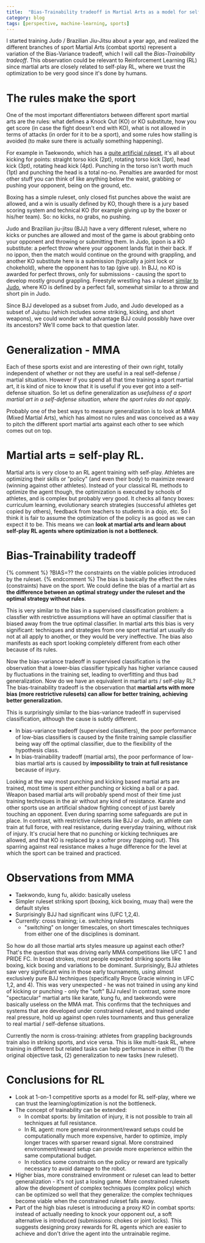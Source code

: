 ```yaml
---
title:  "Bias-Trainability tradeoff in Martial Arts as a model for self-play Reinforcement Learning."
category: blog
tags: [perspective, machine-learning, sports]
---
```


I started training Judo / Brazilian Jiu-Jitsu about a year ago,
and realized the different branches of sport Martial Arts (combat sports) 
represent a variation of the Bias-Variance tradeoff, which I will call the *Bias-Trainability tradeoff*.
This observation could be relevant to Reinforcement Learning (RL) since 
martial arts are closely related to self-play RL,
where we trust the optimization to be very good since it's done by humans.

# The rules make the sport
One of the most important differentiators between different sport martial arts are the rules:
what defines a Knock Out (KO) or KO substitute, how you get score (in case the fight doesn't end with KO),
what is not allowed in terms of attacks (in order for it to be a sport),
and some rules how stalling is avoided (to make sure there is actually something happening).

For example in Taekwondo, which has a [quite artificial ruleset](https://www.youtube.com/watch?v=7-iIq3ikA3M),
it's all about kicking for points: straight torso kick (2pt), rotating torso kick (3pt), head kick (3pt), rotating head kick (4pt).
Punching in the torso isn't worth much (1pt) and punching the head is a total no-no.
Penalties are awarded for most other stuff you can think of like anything below the waist,
grabbing or pushing your opponent, being on the ground, etc.

Boxing has a simple ruleset, only closed fist punches above the waist are allowed,
and a win is usually defined by KO, though there is a jury based scoring system and
technical KO (for example giving up by the boxer or his/her team).
So: no kicks, no grabs, no pushing.

Judo and Brazilian jiu-jitsu (BJJ) have a very different ruleset, where no kicks or punches are allowed and 
most of the game is about grabbing onto your opponent and throwing or submitting them.
In Judo, ippon is a KO substitute: a perfect throw where your opponent lands flat in their back.
If no ippon, then the match would continue on the ground with grappling, and another KO substitute
here is a submission (typically a joint lock or chokehold), where the opponent has to tap (give up).
In BJJ, no KO is awarded for perfect throws, only for submissions - causing the sport to develop mostly
ground grappling.
Freestyle wrestling has a ruleset [similar to Judo](https://en.wikipedia.org/wiki/Freestyle_wrestling#Victory_conditions),
where KO is defined by a perfect fall, somewhat similar to a throw and short pin in Judo.

Since BJJ developed as a subset from Judo, and Judo developed as a subset of Jujutsu (which includes some
striking, kicking, and short weapons), we could wonder what advantage BJJ could possibly have over its ancestors?
We'll come back to that question later.


<!--
TODO add wrestling and oldskool Jiu Jitsu?
-->


# Generalization - MMA
Each of these sports exist and are interesting of their own right, totally independent of whether or not they are 
useful in a real self-defense / martial situation.
However if you spend all that time training a sport martial art, it is kind of nice to know that
it is useful if you ever got into a self-defense situation.
So let us define generalization as
*usefulness of a sport martial art in a self-defense situation, where the sport rules do not apply*.

Probably one of the best ways to measure generalization is to look at MMA (Mixed Martial Arts),
which has almost no rules and was conceived as a way to pitch the different sport martial arts against each other
to see which comes out on top.

# Martial arts = self-play RL.
<!--We can understand martial arts disciplines as optimizing a motor control policy under a ruleset.-->
Martial arts is very close to an RL agent training with self-play.
Athletes are optimizing their skills or "policy" (and even their body) to maximize reward (winning against other athletes).
Instead of your classical RL methods to optimize the agent though,
the optimization is executed by schools of athletes, and is complex but probably very good.
It checks all fancy boxes: curriculum learning, evolutionary search strategies (successful athletes get copied by others),
feedback from teachers to students in a dojo, etc.
So I think it is fair to assume the optimization of the policy is as good as we can expect it to be.
This means we can **look at martial arts and learn about self-play RL agents where optimization is not a bottleneck**.

# Bias-Trainability tradeoff
{% comment %} ?BIAS=?? the constraints on the viable policies introduced by the ruleset. {% endcomment %}
The bias is basically the effect the rules (constraints) have on the sport.
We could define the bias of a martial art as **the difference between an optimal strategy under the ruleset and the optimal strategy without rules**.
<!--Or, the difference between a top athlete in a sport and a top fighter in no-rules competition.-->
This is very similar to the bias in a supervised classification problem: a classfier with restrictive assumptions
will have an optimal classifier that is biased away from the true optimal classifier.
In martial arts this bias is very significant: techniques and strategies from one sport martial art
usually do not at all apply to another, or they would be very ineffective.
The bias also manifests as each sport looking completely different from each other because of its rules.

Now the bias-variance tradeoff in supervised classification is the observation that a lower-bias classifier typically
has higher variance caused by fluctuations in the training set, leading to overfitting and thus bad generalization.
Now do we have an equivalent in martial arts / self-play RL?
The bias-trainability tradeoff is the observation that
**martial arts with more bias (more restrictive rulesets) can allow for better training, achieving better generalization.**

This is surprisingly similar to the bias-variance tradeoff in supervised classification, although the cause is subtly different.
* In bias-variance tradeoff (supervised classifiers), the poor performance of low-bias classifiers is caused
by the finite training sample classifier being way off the optimal classifier, due to the flexibility of the hypothesis class.
* In bias-trainability tradeoff (martial arts), the poor performance of low-bias martial arts is caused
by **impossibility to train at full resistance** because of injury.

<!--Specifically, a no-rule fight typically ends with significant injury.-->
<!--Even training for MMA doesn't happen at full force; the actual tournaments are typically the only moment-->
<!--MMA fighters go at that level, again because some injury is the norm here.-->
Looking at the way most punching and kicking based martial arts are trained, most time is spent
either punching or kicking a ball or a pad.
Weapon based martial arts will probably spend most of their time just training techniques in the air without any kind of resistance.
Karate and other sports use an artificial shadow fighting concept of just barely touching an opponent. 
Even during sparring some safeguards are put in place.
In contrast, with restrictive rulesets like BJJ or Judo, an athlete can train at full force,
with real resistance, during everyday training, without risk of injury.
It's crucial here that no punching or kicking techniques are allowed, and that KO is replaced by a softer proxy (tapping out).
This sparring against real resistance makes a huge difference for the level at which the sport can be trained and practiced.

# Observations from MMA
* Taekwondo, kung fu, aikido: basically useless
* Simpler ruleset striking sport (boxing, kick boxing, muay thai) were the default styles
* Surprisingly BJJ had significant wins (UFC 1,2,4).
* Currently: cross training; i.e. switching rulesets
    - "switching" on longer timescales, on short timescales techniques from either one of the disciplines is dominant.

So how do all those martial arts styles measure up against each other?
That's the question that was driving early MMA competitions like UFC 1 and PRIDE FC.
In broad strokes, most people expected striking sports like boxing, kick boxing and variations to be dominant.
Surprisingly, BJJ athletes saw very significant wins in those early tournaments, using almost exclusively pure BJJ techniques
(specifically Royce Gracie winning in UFC 1,2, and 4).
This was very unexpected - he was not trained in using any kind of kicking or punching - only the "soft" BJJ rules!
In contrast, some more "spectacular" martial arts like karate, kung fu, and taekwondo were basically useless on the MMA mat.
This confirms that the techniques and systems that are developed under constrained ruleset, and trained under real pressure,
hold up against open rules tournaments and thus generalize to real martial / self-defense situations.

Currently the norm is cross-training: athletes from grappling backgrounds train also in striking sports, and vice versa.
This is like multi-task RL, where training in different but related tasks can help performance in either 
(1) the original objective task, (2) generalization to new tasks (new ruleset).

# Conclusions for RL
* Look at 1-on-1 competitive sports as a model for RL self-play, where we can trust the learning/optimization is not the bottleneck.
* The concept of trainability can be extended: 
    - In combat sports: by limitation of injury, it is not possible to train all techniques at full resistance.
    - In RL agent: more general environment/reward setups could be computationally much more expensive,
        harder to optimize, imply longer traces with sparser reward signal.
        More constrained environment/reward setup can provide more experience within the same computational budget.
    - In robotics some constraints on the policy or reward are typically necessary to avoid damage to the robot.
* Higher bias, more constrained environment or ruleset can lead to better generalization - it's not just a losing game.
   More constrained rulesets allow the development of complex techniques (complex policy) which can be optimized
   so well that they generalize: the complex techniques become viable when the constrained ruleset falls away.
* Part of the high bias ruleset is introducing a proxy KO in combat sports: instead of actually needing to knock your opponent out,
    a soft alternative is introduced (submissions: chokes or joint locks).
    This suggests designing proxy rewards for RL agents which are easier to achieve and don't drive the agent into the untrainable regime.
